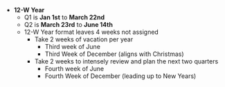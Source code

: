 * **12-W Year**
	* Q1 is **Jan 1st** to **March 22nd**
	* Q2 is **March 23rd** to **June 14th**
	* 12-W Year format leaves 4 weeks not assigned
		* Take 2 weeks of vacation per year
			* Third week of June
			* Third Week of December (aligns with Christmas)
		* Take 2 weeks to intensely review and plan the next two quarters
			* Fourth week of June
			* Fourth Week of December (leading up to New Years)